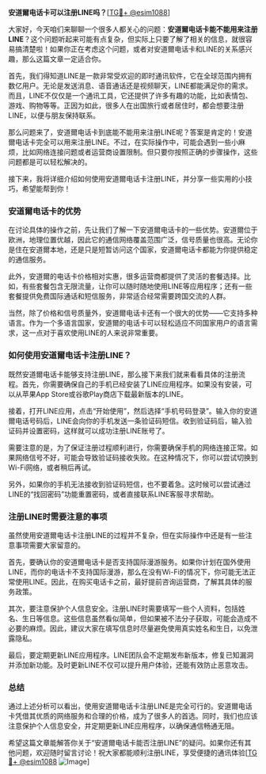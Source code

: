 **安道爾电话卡可以注册LINE吗？**[[TG💪+ @esim1088](https://t.me/s/esim1088)]

大家好，今天咱们来聊聊一个很多人都关心的问题：**安道爾电话卡能不能用来注册LINE**？这个问题听起来可能有点复杂，但实际上只要了解了相关的信息，就很容易搞清楚啦！如果你正在考虑这个问题，或者对安道爾电话卡和LINE的关系感兴趣，那么这篇文章一定适合你。

首先，我们得知道LINE是一款非常受欢迎的即时通讯软件，它在全球范围内拥有数亿用户。无论是发送消息、语音通话还是视频聊天，LINE都能满足你的需求。而且，LINE不仅仅是一个通讯工具，它还提供了许多有趣的功能，比如表情包、游戏、购物等等。正因为如此，很多人在出国旅行或者居住时，都会想要注册LINE，以便与朋友保持联系。

那么问题来了，安道爾电话卡到底能不能用来注册LINE呢？答案是肯定的！安道爾电话卡完全可以用来注册LINE。不过，在实际操作中，可能会遇到一些小麻烦，比如网络连接问题或者运营商设置限制。但只要你按照正确的步骤操作，这些问题都是可以轻松解决的。

接下来，我将详细介绍如何使用安道爾电话卡注册LINE，并分享一些实用的小技巧，希望能帮到你！

### 安道爾电话卡的优势

在讨论具体的操作之前，先让我们了解一下安道爾电话卡的一些优势。安道爾位于欧洲，地理位置优越，因此它的通信网络覆盖范围广泛，信号质量也很高。无论你是住在安道爾本地，还是只是短暂访问这个国家，安道爾电话卡都能为你提供稳定的通信服务。

此外，安道爾的电话卡价格相对实惠，很多运营商都提供了灵活的套餐选择。比如，有些套餐包含无限流量，让你可以随时随地使用LINE等应用程序；还有一些套餐提供免费国际通话和短信服务，非常适合经常需要跨国交流的人群。

当然，除了价格和信号质量外，安道爾电话卡还有一个很大的优势——它支持多种语言。作为一个多语言国家，安道爾的电话卡可以轻松适应不同国家用户的语言需求，这一点对于喜欢使用LINE的人来说非常重要。

### 如何使用安道爾电话卡注册LINE？

既然安道爾电话卡能够支持注册LINE，那么接下来我们就来看看具体的注册流程。首先，你需要确保自己的手机已经安装了LINE应用程序。如果没有安装，可以从苹果App Store或谷歌Play商店下载最新版本的LINE。

接着，打开LINE应用，点击“开始使用”，然后选择“手机号码登录”。输入你的安道爾电话号码后，LINE会向你的手机发送一条验证码短信。收到验证码后，输入验证码并设置密码，这样就可以成功注册LINE账号了。

需要注意的是，为了保证注册过程顺利进行，你需要确保手机的网络连接正常。如果网络信号不好，可能会导致验证码接收失败。在这种情况下，你可以尝试切换到Wi-Fi网络，或者稍后再试。

另外，如果你的手机无法接收到验证码短信，也不要着急。这时候可以尝试通过LINE的“找回密码”功能重置密码，或者直接联系LINE客服寻求帮助。

### 注册LINE时需要注意的事项

虽然使用安道爾电话卡注册LINE的过程并不复杂，但在实际操作中还是有一些注意事项需要大家留意的。

首先，要确认你的安道爾电话卡是否支持国际漫游服务。如果你计划在国外使用LINE，而你的电话卡不支持国际漫游，那么在没有Wi-Fi的情况下，你可能无法正常使用LINE。因此，在购买电话卡之前，最好提前咨询运营商，了解其具体的服务政策。

其次，要注意保护个人信息安全。注册LINE时需要填写一些个人资料，包括姓名、生日等信息。这些信息虽然看似简单，但如果被不法分子获取，可能会造成不必要的麻烦。因此，建议大家在填写信息时尽量避免使用真实姓名和生日，以免泄露隐私。

最后，要定期更新LINE应用程序。LINE团队会不定期发布新版本，修复已知漏洞并添加新功能。及时更新LINE不仅可以提升用户体验，还能有效防止恶意攻击。

### 总结

通过上述分析可以看出，使用安道爾电话卡注册LINE是完全可行的。安道爾电话卡凭借其优质的网络服务和合理的价格，成为了很多人的首选。同时，我们也应该注意保护个人信息安全，并定期更新LINE应用程序，以确保通信畅通无阻。

希望这篇文章能解答你关于“安道爾电话卡能否注册LINE”的疑问。如果你还有其他问题，欢迎随时留言讨论！祝大家都能顺利注册LINE，享受便捷的通讯体验[[TG💪+ @esim1088](https://t.me/s/esim1088) ![Image](https://i.postimg.cc/4NQfJmqS/Snipaste-2025-05-13-00-14-12.png)]
